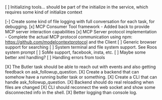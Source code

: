 [ ] Initializing tools... should be part of the initialize in the service, which requires some kind of initialize context

[-] Create some kind of file logging with full conversation for each task, for debugging. <!-- Utility created in backend/src/utils/logger.ts. Next step: Integration. -->
[x] MCP Consumer Tool framework - Added back to provide MCP server interaction capabilities
[x] MCP Server protocol implementation - Complete the actual MCP protocol communication using npm: https://github.com/modelcontextprotocol and the Client <!-- COMPLETED: Full implementation using @modelcontextprotocol/sdk with stdio transport, connection management, and real protocol communication. -->
[ ] Generic browser support for searching
[ ] System terminal and file system support. See Roos system prompt
[ ] SoMe support, facebook, insta, etc.
[ ] Maybe some better xml handling?
[ ] Handling errors from tools

[X] The Butler task should be able to reach out with events and also getting feedback on ask_followup_question.
[X] Create a backend that can somehow have a running butler task or something.
[X] Create a CLI that can handle ask_followup_question.
[X] Backend should do real reloading when files are changed
[X] CLI should reconnect the web socket and show some disconnected info in the shell.
[X] Better logging than console log.